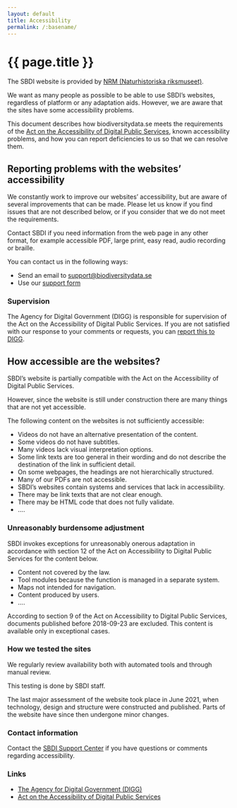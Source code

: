 ```yaml
---
layout: default
title: Accessibility
permalink: /:basename/
---
```

# {{ page.title }}

<div class="flex">
  <div class="w-10 h-10 bg-sbdi-darkblue"></div>
  <div class="w-10 h-10 bg-sbdi-blue"></div>
  <div class="w-10 h-10 bg-sbdi-lightblue"></div>
  <div class="w-10 h-10 bg-sbdi-iceblue"></div>
  <div class="w-10 h-10 bg-sbdi-bluegreen"></div>
  <div class="w-10 h-10 bg-sbdi-green"></div>
  <div class="w-10 h-10 bg-sbdi-mediumgreen"></div>
  <div class="w-10 h-10 bg-sbdi-lightgreen"></div>
  <div class="w-10 h-10 bg-sbdi-limegreen"></div>
  <div class="w-10 h-10 bg-sbdi-yellowgreen"></div>
  <div class="w-10 h-10 bg-sbdi-lightyellowgreen"></div>
</div>

The SBDI website is provided by [NRM (Naturhistoriska riksmuseet)](https://www.nrm.se).

We want as many people as possible to be able to use SBDI’s websites, regardless of platform or any adaptation aids. However, we are aware that the sites have some accessibility problems.

This document describes how biodiversitydata.se meets the requirements of the [Act on the Accessibility of Digital Public Services](https://digital-strategy.ec.europa.eu/en/policies/web-accessibility), known accessibility problems, and how you can report deficiencies to us so that we can resolve them.

## Reporting problems with the websites’ accessibility
We constantly work to improve our websites’ accessibility, but are aware of several improvements that can be made. Please let us know if you find issues that are not described below, or if you consider that we do not meet the requirements.

Contact SBDI if you need information from the web page in any other format, for example accessible PDF, large print, easy read, audio recording or braille.

You can contact us in the following ways:
- Send an email to [support@biodiversitydata.se](mailto:support@biodiversitydata.se)
- Use our [support form](https://docs.biodiversitydata.se/support/)

### Supervision
The Agency for Digital Government (DIGG) is responsible for supervision of the Act on the Accessibility of Digital Public Services. If you are not satisfied with our response to your comments or requests, you can [report this to DIGG](https://www.digg.se/en).

## How accessible are the websites?
SBDI’s website is partially compatible with the Act on the Accessibility of Digital Public Services.

However, since the website is still under construction there are many things that are not yet accessible.

The following content on the websites is not sufficiently accessible:
- Videos do not have an alternative presentation of the content.
- Some videos do not have subtitles.
- Many videos lack visual interpretation options.
- Some link texts are too general in their wording and do not describe the destination of the link in sufficient detail.
- On some webpages, the headings are not hierarchically structured.
- Many of our PDFs are not accessible.
- SBDI’s websites contain systems and services that lack in accessibility.
- There may be link texts that are not clear enough.
- There may be HTML code that does not fully validate.
- ….

### Unreasonably burdensome adjustment
SBDI invokes exceptions for unreasonably onerous adaptation in accordance with section 12 of the Act on Accessibility to Digital Public Services for the content below.

- Content not covered by the law.
- Tool modules because the function is managed in a separate system.
- Maps not intended for navigation.
- Content produced by users.
- ….

According to section 9 of the Act on Accessibility to Digital Public Services, documents published before 2018-09-23 are excluded. This content is available only in exceptional cases.

### How we tested the sites
We regularly review availability both with automated tools and through manual review.

This testing is done by SBDI staff.

The last major assessment of the website took place in June 2021, when technology, design and structure were constructed and published. Parts of the website have since then undergone minor changes.

### Contact information
Contact the [SBDI Support Center](https://docs.biodiversitydata.se/support/) if you have questions or comments regarding accessibility.

### Links
- [The Agency for Digital Government (DIGG)](http://eur-lex.europa.eu/legal-content/EN/TXT/?uri=celex%3A32016R0679)
- [Act on the Accessibility of Digital Public Services](https://digital-strategy.ec.europa.eu/en/policies/web-accessibility)